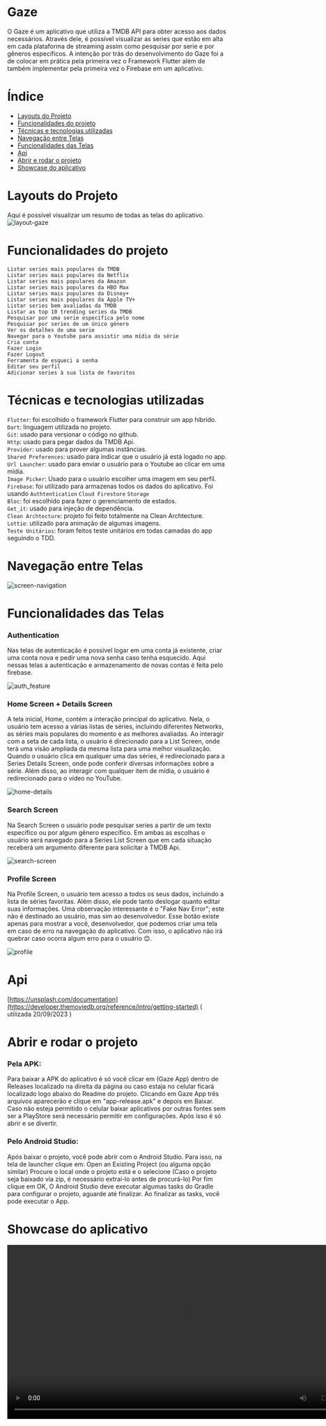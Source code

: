 # Gaze
O Gaze é um aplicativo que utiliza a TMDB API para obter acesso aos dados necessários. Através dele, é possível visualizar as series que estão em alta em cada plataforma de streaming assim como pesquisar por serie e por gêneros específicos. A intenção por trás do desenvolvimento do Gaze foi a de colocar em prática pela primeira vez o Framework Flutter além de também implementar pela primeira vez o Firebase em um aplicativo. 

# Índice 
* [Layouts do Projeto](#layouts-do-projeto)
* [Funcionalidades do projeto](#funcionalidades-do-projeto)
* [Técnicas e tecnologias utilizadas](#técnicas-e-tecnologias-utilizadas)
* [Navegação entre Telas](#navegação-entre-telas)
* [Funcionalidades das Telas](#funcionalidades-das-telas)
* [Api](#api)
* [Abrir e rodar o projeto](#abrir-e-rodar-o-projeto)
* [Showcase do aplicativo](#showcase-do-aplicativo)

# Layouts do Projeto
Aqui é possível visualizar um resumo de todas as telas do aplicativo.
![layout-gaze](https://github.com/gabrielbmmaia/gaze/assets/109977155/a52c332b-8d92-46d5-8e4b-f0dde818e586)

# Funcionalidades do projeto
`Listar series mais populares da TMDB` <br>
`Listar series mais populares da Netflix` <br>
`Listar series mais populares da Amazon` <br>
`Listar series mais populares da HBO Max` <br>
`Listar series mais populares da Disney+` <br>
`Listar series mais populares da Apple TV+` <br>
`Listar series bem avaliadas da TMDB` <br>
`Listar as top 10 trending series da TMDB` <br>
`Pesquisar por uma serie específica pelo nome` <br>
`Pesquisar por series de um único gênero` <br>
`Ver os detalhes de uma serie` <br>
`Navegar para o Youtube para assistir uma mídia da série` <br>
`Cria conta` <br>
`Fazer Login` <br>
`Fazer Logout` <br>
`Ferramenta de esqueci a senha` <br>
`Editar seu perfil` <br>
`Adicionar series à sua lista de favoritos` <br>

# Técnicas e tecnologias utilizadas
`Flutter`: foi escolhido o framework Flutter para construir um app híbrido. <br>
`Dart`: linguagem utilizada no projeto. <br>
`Git`: usado para versionar o código no github. <br>
`Http`: usado para pegar dados da TMDB Api. <br>
`Provider`: usado para prover algumas instâncias. <br>
`Shared Preferences`: usado para indicar que o usuário já está logado no app. <br>
`Url Launcher`: usado para enviar o usuário para o Youtube ao clicar em uma mídia. <br>
`Image Picker`: Usado para o usuário escolher uma imagem em seu perfil. <br>
`Firebase`: foi utilizado para armazenas todos os dados do aplicativo. Foi usando `Authtentication`  `Cloud Firestore`  `Storage` <br>
`Bloc`: foi escolhido para fazer o gerenciamento de estados. <br>
`Get_it`: usado para injeção de dependência. <br>
`Clean Archtecture`: projeto foi feito totalmente na Clean Archtecture. <br>
`Lottie`: utilizado para animação de algumas imagens. <br>
`Teste Unitários`: foram feitos teste unitários em todas camadas do app seguindo o TDD. <br>

# Navegação entre Telas
![screen-navigation](https://github.com/gabrielbmmaia/gaze/assets/109977155/efc284b3-2de0-4e15-acca-f53421c18353)

# Funcionalidades das Telas

### Authentication
Nas telas de autenticação é possível logar em uma conta já existente, criar uma conta nova e pedir uma nova senha caso tenha esquecido. Aqui nessas telas a autenticação e armazenamento de novas contas é feita pelo firebase.

![auth_feature](https://github.com/gabrielbmmaia/gaze/assets/109977155/dac79cb3-24d2-407f-a868-36f2430a7abe)

### Home Screen + Details Screen
A tela inicial, Home, contém a interação principal do aplicativo. Nela, o usuário tem acesso a várias listas de séries, incluindo diferentes Networks, as séries mais populares do momento e as melhores avaliadas. Ao interagir com a seta de cada lista, o usuário é direcionado para a List Screen, onde terá uma visão ampliada da mesma lista para uma melhor visualização. Quando o usuário clica em qualquer uma das séries, é redirecionado para a Series Details Screen, onde pode conferir diversas informações sobre a série. Além disso, ao interagir com qualquer item de mídia, o usuário é redirecionado para o vídeo no YouTube.

![home-details](https://github.com/gabrielbmmaia/gaze/assets/109977155/f7010ce7-06a0-4bdd-9f0e-600777dd623c)

### Search Screen
Na Search Screen o usuário pode pesquisar series a partir de um texto específico ou por algum gênero específico. Em ambas as escolhas o usuário será navegado para a Series List Screen que em cada situação receberá um argumento diferente para solicitar à TMDB Api.

![search-screen](https://github.com/gabrielbmmaia/gaze/assets/109977155/5f507be3-1a34-4697-8b27-975c67829897)

### Profile Screen
Na Profile Screen, o usuário tem acesso a todos os seus dados, incluindo a lista de séries favoritas. Além disso, ele pode tanto deslogar quanto editar suas informações. Uma observação interessante é o "Fake Nav Error"; este não é destinado ao usuário, mas sim ao desenvolvedor. Esse botão existe apenas para mostrar a você, desenvolvedor, que podemos criar uma tela em caso de erro na navegação do aplicativo. Com isso, o aplicativo não irá quebrar caso ocorra algum erro para o usuário 😊.

![profile](https://github.com/gabrielbmmaia/gaze/assets/109977155/e73c50ec-e0e9-4992-81aa-ee92e82e9a8a)

# Api
[https://unsplash.com/documentation](https://developer.themoviedb.org/reference/intro/getting-started) ( utilizada 20/09/2023 )

# Abrir e rodar o projeto

### Pela APK: <br>
Para baixar a APK do aplicativo é só você clicar em (Gaze App) dentro de Releases localizado na direita da página ou caso estaja no celular ficará localizado logo abaixo do Readme do projeto. Clicando em Gaze App três arquivos aparecerão e clique em "app-release.apk" e depois em Baixar. Caso não esteja permitido o celular baixar aplicativos por outras fontes sem ser a PlayStore será necessário permitir em configurações. Após isso é só abrir e se divertir.

### Pelo Android Studio: <br>
Após baixar o projeto, você pode abrir com o Android Studio. Para isso, na tela de launcher clique em:
Open an Existing Project (ou alguma opção similar) Procure o local onde o projeto está e o selecione (Caso o projeto seja baixado via zip, é necessário extraí-lo
antes de procurá-lo) Por fim clique em OK, O Android Studio deve executar algumas tasks do Gradle para configurar o projeto, aguarde até finalizar. Ao finalizar as 
tasks, você pode executar o App.

# Showcase do aplicativo
<div align="center">
 <video src=https://github.com/gabrielbmmaia/gaze/assets/109977155/5402cb60-b5f8-44b1-a3a2-820072afee5f width=800/>
<div/>




